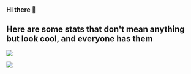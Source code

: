 ### Hi there 👋


## Here are some stats that don't mean anything but look cool, and everyone has them

![](https://github-readme-stats.vercel.app/api?username=Pengwius&show_icons=true&include_all_commits=true&count_private=true&disable_animations=false&theme=radical&bg_color=0,141321,4E1E3C&hide_title=true&hide_border=true&cache_seconds=1800)

![](https://github-readme-stats.vercel.app/api/top-langs/?username=Pengwius&hide_title=true&langs_count=10&hide_border=true&theme=radical&cache_seconds=1800&layout=compact)

<!--
**Pengwius/pengwius** is a ✨ _special_ ✨ repository because its `README.md` (this file) appears on your GitHub profile.

Here are some ideas to get you started:

- 🔭 I’m currently working on ...
- 🌱 I’m currently learning ...
- 👯 I’m looking to collaborate on ...
- 🤔 I’m looking for help with ...
- 💬 Ask me about ...
- 📫 How to reach me: ...
- 😄 Pronouns: ...
- ⚡ Fun fact: ...
-->
